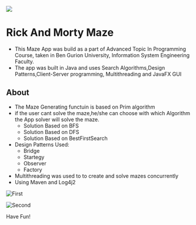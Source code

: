 <a><img src="https://i.pinimg.com/236x/c9/25/ab/c925ab654648ffab858396b25b4fa8c5.jpg"></a>

# Rick And Morty Maze

* This Maze App was build as a part of Advanced Topic In Programming Course, taken in Ben Gurion University, Information System Engineering Faculty.
* The app was built in Java and uses Search Algorithms,Design Patterns,Client-Server programming, Multithreading and JavaFX GUI

## About

- The Maze Generating functuin is based on Prim algorithm
- if the user cant solve the maze,he/she can choose with which Algorithm the App solver will solve the maze.
    * Solution Based on BFS
    * Solution Based on DFS
    * Solution Based on BestFirstSearch
 - Design Patterns Used:
    * Bridge
    * Startegy
    * Observer
    * Factory
  - Multithreading was used to to create and solve mazes concurrently
  - Using Maven and Log4j2 
  

![First](https://i.imgur.com/Yy4VwbF.jpg)

![Second](https://i.imgur.com/88Eka4C.png)


Have Fun!
